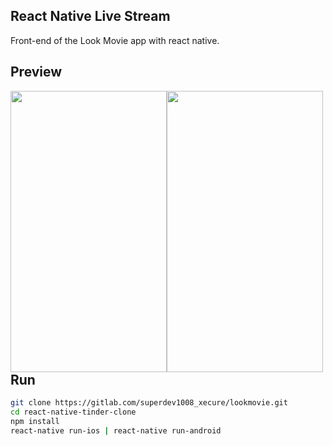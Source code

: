 ## React Native Live Stream
Front-end of the Look Movie app with react native.

## Preview

<img width="250" height="450" style="float: left" src="https://drive.google.com/uc?export=view&id=1mdV90_lxy5LFi97PMq6eajJ2IL3oWODS" />
<img width="250" height="450" style="float: left" src="https://drive.google.com/uc?export=view&id=11x1k9ZRR-tvtFb-N49uB1g7wj29_n0es" />

## Run
```sh
git clone https://gitlab.com/superdev1008_xecure/lookmovie.git
cd react-native-tinder-clone 
npm install
react-native run-ios | react-native run-android
```